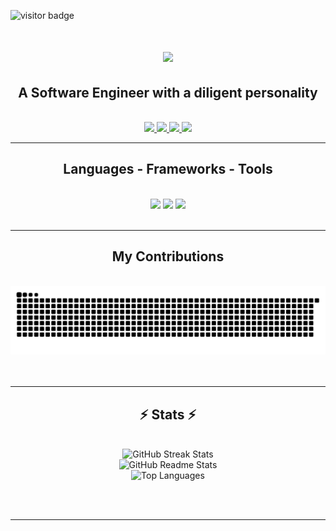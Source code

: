 ![visitor badge](https://komarev.com/ghpvc/?username=PrashansaChaudhary&label=Profile+Views&color=FF8C00)

<h1 align="center">
    <img src="https://readme-typing-svg.demolab.com?font=Righteous&size=35&center=true&vCenter=true&width=800&height=70&duration=5000&lines=Hi+There!;I'm+Prashansa;I+am+a+Software+Engineer!;I+am+a+Data+Engineer!&color=FF8C00" />
</h1>

<h2 align="center">A Software Engineer with a diligent personality</h2>

<br/>

<div align="center">
</div>

<div align="center"> 
  <a href="mailto:prashansachaudhary8@gmail.com">
    <img src="https://img.shields.io/badge/Gmail-333333?style=for-the-badge&logo=gmail&logoColor=white" />
  </a>
  <a href="https://linkedin.com/in/prashansa-chaudhary" target="_blank">
    <img src="https://img.shields.io/badge/LinkedIn-0077B5?style=for-the-badge&logo=linkedin&logoColor=white" target="_blank" />
  </a>
  <a href="https://stackoverflow.com/users/24038577/estrellaace">
    <img src="https://img.shields.io/badge/stack%20overflow-FE7A16?logo=stack-overflow&logoColor=white&style=for-the-badge" target="_blank" />
  </a>
  <a href="https://twitter.com/EstrellaAcePC">
    <img src="https://img.shields.io/badge/Twitter-1DA1F2?style=for-the-badge&logo=twitter&logoColor=white" target="_blank" />   
  </a>
</div>

<hr/>

<h2 align="center"> Languages - Frameworks - Tools </h2>
<br/>
<div align="center">
    <img src="https://skillicons.dev/icons?i=react,html,css,vscode,github,figma,tailwind,git,gitlab,r" />
    <img src="https://skillicons.dev/icons?i=nodejs,python,javascript,typescript,java,nextjs,mysql,flask,postman,vercel,threejs,redux" />
    <img src="https://skillicons.dev/icons?i=atom,eclipse,googlecloud,androidstudio,docker,pycharm,anaconda,aws,blender,postgresql" /><br>
</div>

<br/>
<hr/>

<div align="center">
  <h2> My Contributions </h2>
  <br>
  <img alt="Snake animation" src="https://raw.githubusercontent.com/PrashansaChaudhary/PrashansaChaudhary/output/github-contribution-grid-snake.svg" />
  <br/><br/><br/>
</div>

<hr/>

<h2 align="center">⚡ Stats ⚡</h2>
<br>
<div align="center">
  <img src="https://streak-stats.demolab.com/?user=PrashansaChaudhary&theme=default" alt="GitHub Streak Stats"/>
  <br />
  <img src="https://github-readme-stats.vercel.app/api?username=PrashansaChaudhary&count_private=true&show_icons=true&rank_icon=github&border_radius=10" alt="GitHub Readme Stats" />
  <br />
  <img src="https://github-readme-stats.vercel.app/api/top-langs/?username=PrashansaChaudhary&hide=HTML&langs_count=8&layout=compact&border_radius=10" alt="Top Languages" />
</div>

<br/><br/>
<hr/>
